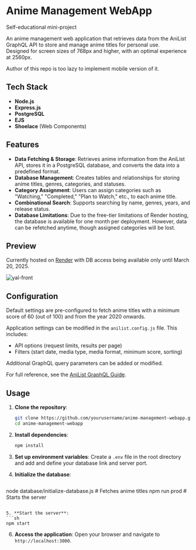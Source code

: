 # Anime Management WebApp
Self-educational mini-project

An anime management web application that retrieves data from the AniList GraphQL API to store and manage anime titles for personal use.  
Designed for screen sizes of 768px and higher, with an optimal experience at 2560px. 

Author of this repo is too lazy to implement mobile version of it.

## Tech Stack  
- **Node.js**  
- **Express.js**  
- **PostgreSQL**  
- **EJS**  
- **Shoelace** (Web Components)  

## Features  

- **Data Fetching & Storage**: Retrieves anime information from the AniList API, stores it in a PostgreSQL database, and converts the data into a predefined format.  
- **Database Management**: Creates tables and relationships for storing anime titles, genres, categories, and statuses.  
- **Category Assignment**: Users can assign categories such as "Watching," "Completed," "Plan to Watch," etc., to each anime title.  
- **Combinational Search**: Supports searching by name, genres, years, and release status.  
- **Database Limitations**: Due to the free-tier limitations of Render hosting, the database is available for one month per deployment. However, data can be refetched anytime, though assigned categories will be lost.  

## Preview  

Currently hosted on [Render](https://yal-anime-list.onrender.com/everything/) with DB access being available only until March 20, 2025.  

![yal-front](https://github.com/user-attachments/assets/c393a910-0ff5-4ead-960b-8291374d813c)  

## Configuration  

Default settings are pre-configured to fetch anime titles with a minimum score of 60 (out of 100) and from the year 2020 onwards.  

Application settings can be modified in the `anilist.config.js` file. This includes:  
- API options (request limits, results per page)  
- Filters (start date, media type, media format, minimum score, sorting)  

Additional GraphQL query parameters can be added or modified.

For full reference, see the [AniList GraphQL Guide](https://docs.anilist.co/guide/graphql/).  

## Usage

1. **Clone the repository**:
   ```sh
   git clone https://github.com/yourusername/anime-management-webapp.git
   cd anime-management-webapp
   ```

2. **Install dependencies**:
   ```sh
   npm install
   ```

3. **Set up environment variables**:
   Create a `.env` file in the root directory and add and define your database link and server port.

4. **Initialize the database**:
   ```sh
  node database/initialize-database.js  # Fetches anime titles
  npm run prod  # Starts the server
   ```

5. **Start the server**:
   ```sh
   npm start
   ```

6. **Access the application**:
   Open your browser and navigate to `http://localhost:3000`.
